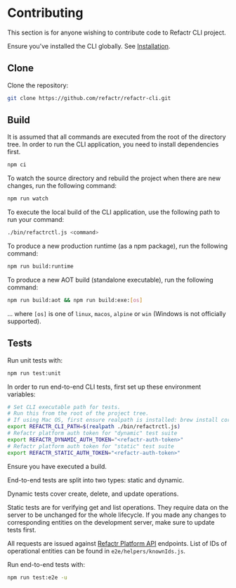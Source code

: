 # Contributing

This section is for anyone wishing to contribute code to Refactr CLI project.

Ensure you've installed the CLI globally. See [Installation](https://github.com/refactr/refactr-cli#installation).

## Clone

Clone the repository: 

```sh
git clone https://github.com/refactr/refactr-cli.git
```

## Build

It is assumed that all commands are executed from the root of the directory tree. In order to run the CLI application, you need to install dependencies first.

```sh
npm ci
```

To watch the source directory and rebuild the project when there are new changes, run the following command:

```sh
npm run watch
```

To execute the local build of the CLI application, use the following path to run your command:

```sh
./bin/refactrctl.js <command>
```

To produce a new production runtime (as a npm package), run the following command:

```sh
npm run build:runtime
```

To produce a new AOT build (standalone executable), run the following command:

```sh
npm run build:aot && npm run build:exe:[os]
```

... where `[os]` is one of `linux`, `macos`, `alpine` or `win` (Windows is not officially supported).

## Tests

Run unit tests with:

```sh
npm run test:unit
```

In order to run end-to-end CLI tests, first set up these environment variables:

```sh
# Set CLI executable path for tests.
# Run this from the root of the project tree.
# If using Mac OS, first ensure realpath is installed: brew install coreutils
export REFACTR_CLI_PATH=$(realpath ./bin/refactrctl.js)
# Refactr platform auth token for "dynamic" test suite
export REFACTR_DYNAMIC_AUTH_TOKEN="<refactr-auth-token>"
# Refactr platform auth token for "static" test suite
export REFACTR_STATIC_AUTH_TOKEN="<refactr-auth-token>"
 ```

Ensure you have executed a build.

End-to-end tests are split into two types: static and dynamic.

Dynamic tests cover create, delete, and update operations.

Static tests are for verifying get and list operations. They require data on the server to be unchanged for the whole lifecycle. If you made any changes to corresponding entities on the development server, make sure to update tests first.

All requests are issued against [Refactr Platform API](https://api.devel.refactr.it/v1) endpoints. List of IDs of operational entities can be found in `e2e/helpers/knownIds.js`.

Run end-to-end tests with:

```sh
npm run test:e2e -u
```
